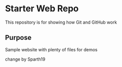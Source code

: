 # Starter Web Repo

This repository is for showing how Git and GitHub work

## Purpose

Sample website with plenty of files for demos

change by Sparth19
